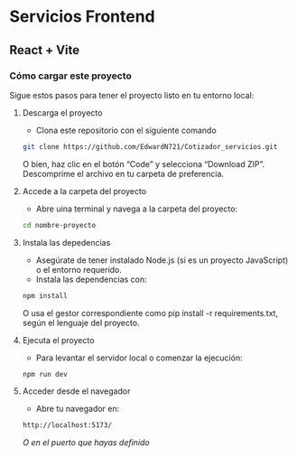 # Servicios Frontend
## React + Vite
### Cómo cargar este proyecto

Sigue estos pasos para tener el proyecto listo en tu entorno local:

1. Descarga el proyecto
   - Clona este repositorio con el siguiente comando 
   ```bash
   git clone https://github.com/EdwardN721/Cotizador_servicios.git 
   ```
   O bien, haz clic en el botón “Code” y selecciona “Download ZIP”. Descomprime el archivo en tu carpeta de preferencia.

2. Accede a la carpeta del proyecto
   - Abre uina terminal y navega a la carpeta del proyecto: 
   ```bash
   cd nombre-proyecto
   ```

3. Instala las depedencias
   - Asegúrate de tener instalado Node.js (si es un proyecto JavaScript) o el entorno requerido.
   - Instala las dependencias con:
   ```bash
   npm install
   ```
     O usa el gestor correspondiente como pip install -r requirements.txt, según el lenguaje del proyecto.

4. Ejecuta el proyecto
   - Para levantar el servidor local o comenzar la ejecución: 
   ```bash
   npm run dev
   ```

5. Acceder desde el navegador
   - Abre tu navegador en: 
   ```bash
   http://localhost:5173/
   ```
   *O en el puerto que hayas definido*

